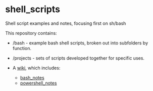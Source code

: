 # shell_scripts
Shell script examples and notes, focusing first on sh/bash

This repository contains:

- /bash - example bash shell scripts, broken out into subfolders by function.
- /projects - sets of scripts developed together for specific uses.
- A [wiki](https://github.com/jonathanmorgan/shell_scripts/wiki), which includes:

    - [bash_notes](https://github.com/jonathanmorgan/shell_scripts/wiki/bash_notes)
    - [powershell_notes](https://github.com/jonathanmorgan/shell_scripts/wiki/powershell_notes)
